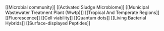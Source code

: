 [[Microbial community]]
[[Activated Sludge Microbiome]]
[[Municipal Wastewater Treatment Plant (Wwtp)]]
[[Tropical And Temperate Regions]]
[[Fluorescence]]
[[Cell viability]]
[[Quantum dots]]
[[Living Bacterial Hybrids]]
[[Surface-displayed Peptides]]
